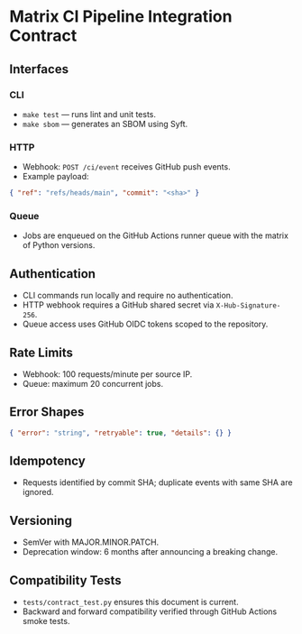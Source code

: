 # Matrix CI Pipeline Integration Contract

## Interfaces

### CLI
- `make test` — runs lint and unit tests.
- `make sbom` — generates an SBOM using Syft.

### HTTP
- Webhook: `POST /ci/event` receives GitHub push events.
- Example payload:
```json
{ "ref": "refs/heads/main", "commit": "<sha>" }
```

### Queue
- Jobs are enqueued on the GitHub Actions runner queue with the matrix of Python versions.

## Authentication
- CLI commands run locally and require no authentication.
- HTTP webhook requires a GitHub shared secret via `X-Hub-Signature-256`.
- Queue access uses GitHub OIDC tokens scoped to the repository.

## Rate Limits
- Webhook: 100 requests/minute per source IP.
- Queue: maximum 20 concurrent jobs.

## Error Shapes
```json
{ "error": "string", "retryable": true, "details": {} }
```

## Idempotency
- Requests identified by commit SHA; duplicate events with same SHA are ignored.

## Versioning
- SemVer with MAJOR.MINOR.PATCH.
- Deprecation window: 6 months after announcing a breaking change.

## Compatibility Tests
- `tests/contract_test.py` ensures this document is current.
- Backward and forward compatibility verified through GitHub Actions smoke tests.
